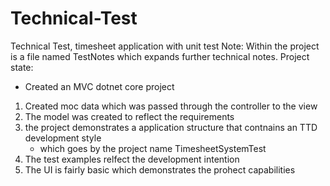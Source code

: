 # Technical-Test
Technical Test, timesheet application with unit test 
Note: Within the project is a file named TestNotes which expands further technical notes.
Project state:
* Created an MVC dotnet core project
1) Created moc data which was passed through the controller to the view
2) The model was created to reflect the requirements
3) the project demonstrates a application structure that contnains an TTD development style 
	* which goes by the project name TimesheetSystemTest
4) The test examples relfect the development intention
5) The UI is fairly basic which demonstrates the prohect capabilities
